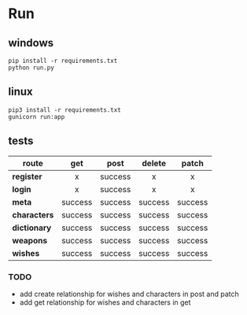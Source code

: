 # Run

## windows

```
pip install -r requirements.txt
python run.py
```

## linux

```
pip3 install -r requirements.txt
gunicorn run:app
```

## tests

| **route**      | **get** | **post** | **delete** | **patch** |
|----------------|:-------:|:--------:|:----------:|:---------:|
| **register**   |    x    |  success |      x     |     x     |
| **login**      |    x    |  success |      x     |     x     |
| **meta**       | success |  success |   success  |  success  |
| **characters** | success |  success |   success  |  success  |
| **dictionary** | success |  success |   success  |  success  |
| **weapons**    | success |  success |   success  |  success  |
| **wishes**     | success |  success |   success  |  success  |

### TODO
- add create relationship for wishes and characters in post and patch
- add get relationship for wishes and characters in get